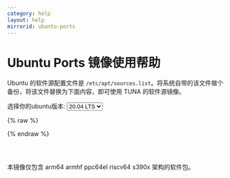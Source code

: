 ```yaml
---
category: help
layout: help
mirrorid: ubuntu-ports
---
```


Ubuntu Ports 镜像使用帮助
===================

Ubuntu 的软件源配置文件是
`/etc/apt/sources.list`。将系统自带的该文件做个备份，将该文件替换为下面内容，即可使用
TUNA 的软件源镜像。


<form class="form-inline">
<div class="form-group">
	<label>选择你的ubuntu版本: </label>
	<select class="form-control release-select" data-template="#apt-template" data-target="#apt-content">
	  <option data-release="precise">12.04 LTS</option>
	  <option data-release="trusty">14.04 LTS</option>
	  <option data-release="xenial">16.04 LTS</option>
	  <option data-release="bionic">18.04 LTS</option>
	  <option data-release="focal" selected>20.04 LTS</option>
	  <option data-release="groovy">20.10</option>
	</select>
</div>
</form>

{% raw %}
<script id="apt-template" type="x-tmpl-markup">
# 默认注释了源码镜像以提高 apt update 速度，如有需要可自行取消注释
deb https://{%endraw%}mirror.nju.edu.cn{%raw%}/ubuntu-ports/ {{release_name}} main restricted universe multiverse
# deb-src https://{%endraw%}mirror.nju.edu.cn{%raw%}/ubuntu-ports/ {{release_name}} main restricted universe multiverse
deb https://{%endraw%}mirror.nju.edu.cn{%raw%}/ubuntu-ports/ {{release_name}}-updates main restricted universe multiverse
# deb-src https://{%endraw%}mirror.nju.edu.cn{%raw%}/ubuntu-ports/ {{release_name}}-updates main restricted universe multiverse
deb https://{%endraw%}mirror.nju.edu.cn{%raw%}/ubuntu-ports/ {{release_name}}-backports main restricted universe multiverse
# deb-src https://{%endraw%}mirror.nju.edu.cn{%raw%}/ubuntu-ports/ {{release_name}}-backports main restricted universe multiverse
deb https://{%endraw%}mirror.nju.edu.cn{%raw%}/ubuntu-ports/ {{release_name}}-security main restricted universe multiverse
# deb-src https://{%endraw%}mirror.nju.edu.cn{%raw%}/ubuntu-ports/ {{release_name}}-security main restricted universe multiverse

# 预发布软件源，不建议启用
# deb https://{%endraw%}mirror.nju.edu.cn{%raw%}/ubuntu-ports/ {{release_name}}-proposed main restricted universe multiverse
# deb-src https://{%endraw%}mirror.nju.edu.cn{%raw%}/ubuntu-ports/ {{release_name}}-proposed main restricted universe multiverse
</script>
{% endraw %}

<p></p>

<pre>
<code id="apt-content">
</code>
</pre>

本镜像仅包含 arm64 armhf ppc64el riscv64 s390x 架构的软件包。
